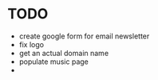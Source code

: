 # TODO
- create google form for email newsletter
- fix logo
- get an actual domain name
- populate music page
- 